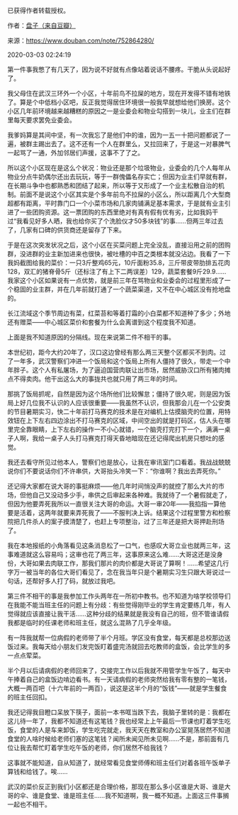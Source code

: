 已获得作者转载授权。


作者：[盘子（来自豆瓣）](https://www.douban.com/people/zhaoxun69/)


来源：https://www.douban.com/note/752864280/


2020-03-03 02:24:19


第一件事我憋了有几天了，因为说不好就有点像站着说话不腰疼。干脆从头说起好了。  

我父母住在武汉三环外一个小区，十年前鸟不拉屎的地方，现在开发得不错有地铁了。算是个中低档小区吧，反正我觉得居住环境很一般我早就想给他们换房。这个小区几年前环境越来越糟糕的原因之一是业委会和物业勾搭到一块儿，业主们在群里每天要求罢免业委会。  

我爹妈算是其间中坚，有一次我忘了是他们中的谁，因为一五一十把问题都说了一遍，被群主踢出去了。这不还有一个人在群里么，又拉回来了，于是这一对暴脾气一起骂了一通，外加邻居们声援，这事不了了之。  

所以这个小区现在是这么个状况：物业还是那个垃圾物业，业委会的几个人每年从物业分点牛奶偶尔还出去玩玩，等于一群傀儡名存实亡；但因为业主们早就有群，在长期斗争中也都熟悉和团结了起来，所以等于又形成了一个业主松散自治的机制。前面不是说这个小区其实是个多年前鸟不拉屎的小区么，所以距离几个大型商超都有距离，平时靠门口一个小菜市场和几家肉铺满足基本需求，于是就有业主引进了一些团购资源。这一票团购的东西里绝对有真有假有优有劣，比如我妈干过“我看见好多人晒，我也给你买了个洗脸仪才50多块钱”的事……但两三年过去了，几家有口碑的供货商还是留存了下来。  

于是在这次突发状况之后，这个小区在买菜问题上完全没乱，直接沿用之前的团购群，没进群的业主新加进来也很快，被吐槽的中百之类根本就没沾边。我看了一下我妈截图给我的菜价：一只3斤整鸡65元，10斤面粉35.8，三斤带皮带肋排五花肉128，双汇的猪脊骨5斤（还标注了有上下二两误差）129，蔬菜套餐9斤29.9……我家这个小区如果说有一点优势，就是前三年在骂物业和业委会的过程里形成了一个稳固的业主群，并在几年前就打通了一个蔬菜渠道，又不在中心城区没有抢地盘的。  

长江流域这个季节周边有菜，红菜苔和等着打霜的小白菜都不知道种了多少；外地还有赠菜——中心城区菜价和套餐为什么会离谱到这个程度我不知道。  

上面是我不知道原因的分隔线。现在来说第二件不相干的事。  

本世纪初，距今大约20年了，汉口这边曾经有那么两三天整个区都买不到肉。过了一年多，武汉警察们冲进一个饭局和这个饭局上所有人僵持了很久，带走一个中年胖子。这个人有私屠场，为了逼迫国营肉联让出市场，居然威胁汉口所有猪肉摊点不得卖肉。他干出这么大的事拢共也就只用了两三年的时间。  

那挑了饭局抓呢，自然是因为这个场所他们比较懈怠；僵持了很久呢，则是因为饭局上好几位我不认识的人应该很重要——我虽然不认识，但我那会儿在一个公安类的节目暑期实习，快二十年前打马赛克的技术是在对编机上估摸脑壳的位置，用特效钮在上下左右四边涂出不打马赛克的区域，中间空出的就是打码区，估人头在哪里完全靠眼睛，上下左右的操作一不小心就错，一个脑壳打完打下一个，满满一桌子人啊，我给一桌子人头打马赛克打得天昏地暗现在还记得爬出机房只想吐的感觉。  

我还去看守所见过他本人，警察们也是放心，让我在审讯室门口看着。我战战兢兢说你们不要说话你们不许串供，大哥抬头冷笑一下：“你谁啊？我出去弄死你。”  

还记得大家都在说大哥的事挺麻烦——他几年时间悄没声的就控了那么大片的市场，但他自己又没动多少手，串供之后审起来各种难。我就待了一个暑假就走了，但因为他要弄死我所以一直很关注大哥的命运。大哥一审20年——我掐指一算他要是活着，这两年就要来弄死我了——不服判决上诉。结果这个过程里警方和检察院把几件杀人的案子摸清楚了，也赶上专项整治，过了三年还是把大哥押赴刑场了。  

我在本地报纸的小角落看见这条消息松了一口气，也感叹大哥立业也就两三年，这事难道就这么容易吗；这审也花了两三年，这事原来这么难……大哥这还是没身份，大哥如果去肉联工作，那我们那片的肉价都是大哥说了算啊！……希望这几行字万一被当年的各位大哥们看见了，念在我当年只是个暑期实习生只跟大哥说过一句话，还帮好多人打了码，就放过我吧。  

第三件不相干的事是我参加工作头两年在一所初中教书。也不知道为啥学校领导们在我能不能当班主任的问题上有分歧：有些觉得刚毕业的学生肯定要练几年，有人觉得就应该直接让我干活……这种分歧的结果就是我没有自己的班，但不管谁请假我都是临时的任课老师和班主任，就这么混熟了几乎全年级。  

有一阵我就帮一位病假的老师带了半个月班。学区没有食堂，每天都是总校那边送饭过来。我每天给小朋友们发完饭盯着盛完汤就回去吃教师的盒饭，会比学生的多一点点荤菜。  

半个月以后请病假的老师回来了，交接完工作以后我就不用管学生午饭了，每天中午捧着自己的盒饭边啃边看书。有一天请病假的老师突然给我有零有整的一笔钱，大概一两百吧（十六年前的一两百），说这是这半个月的“饭钱”——就是学生餐食的班主任回扣。  

我还记得我目瞪口呆放下筷子，面前一本书哐当跌下去，我脑子里转的是：我都在这儿待一年了，我都不知道还有这笔钱？我也经常上上午最后一节课也盯着学生吃饭，食堂的人是车来卸饭，学生吃完就走，我天天在教室和办公室晃荡居然不知道食堂的人啥时候给老师们塞的这笔钱？闻所未闻见所未见啊……不是，那前面有几位让我去帮忙盯着学生吃午饭的老师，你们居然不给我钱？  

这事就不能知道，自从知道了，就经常看见食堂师傅和班主任们对着各班午饭单子算钱和给钱了。唉……  

武汉的菜价反正到我们小区都还是合理价格，那现在那么多小区谁是大哥、谁是大哥的伞、谁是食堂、谁是班主任……我不知道啊，我一概不知道。上面这三件事搁一起也不相干。  

